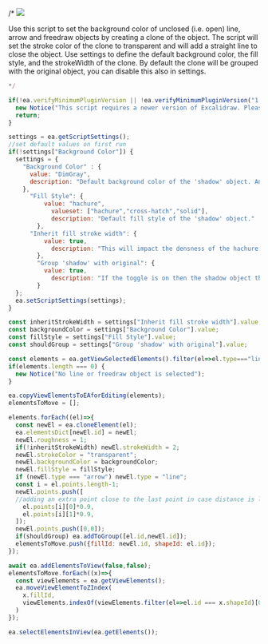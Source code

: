 /*
![](https://raw.githubusercontent.com/zsviczian/obsidian-excalidraw-plugin/master/images/scripts-set-background-color-of-unclosed-line.jpg)

Use this script to set the background color of unclosed (i.e. open) line, arrow and freedraw objects by creating a clone of the object. The script will set the stroke color of the clone to transparent and will add a straight line to close the object. Use settings to define the default background color, the fill style, and the strokeWidth of the clone. By default the clone will be grouped with the original object, you can disable this also in settings.

```javascript
*/

if(!ea.verifyMinimumPluginVersion || !ea.verifyMinimumPluginVersion("1.5.26")) {
  new Notice("This script requires a newer version of Excalidraw. Please install the latest version.");
  return;
}

settings = ea.getScriptSettings();
//set default values on first run
if(!settings["Background Color"]) {
  settings = {
    "Background Color" : {
      value: "DimGray",
      description: "Default background color of the 'shadow' object. Any valid html css color value",
    },
	  "Fill Style": {
		  value: "hachure",
			valueset: ["hachure","cross-hatch","solid"],
			description: "Default fill style of the 'shadow' object."
		},
	  "Inherit fill stroke width": {
		  value: true,
			description: "This will impact the densness of the hachure or cross-hatch fill. Use the stroke width of the line object for which the shadow is created. If set to false, the script will use a stroke width of 2."
		},
		"Group 'shadow' with original": {
		  value: true,
			description: "If the toggle is on then the shadow object that is created will be grouped with the unclosed original object."
		}
  };
  ea.setScriptSettings(settings);
}

const inheritStrokeWidth = settings["Inherit fill stroke width"].value;
const backgroundColor = settings["Background Color"].value;
const fillStyle = settings["Fill Style"].value;
const shouldGroup = settings["Group 'shadow' with original"].value;

const elements = ea.getViewSelectedElements().filter(el=>el.type==="line" || el.type==="freedraw" || el.type==="arrow");
if(elements.length === 0) {
  new Notice("No line or freedraw object is selected");
}

ea.copyViewElementsToEAforEditing(elements);
elementsToMove = [];

elements.forEach((el)=>{
  const newEl = ea.cloneElement(el);
  ea.elementsDict[newEl.id] = newEl;
  newEl.roughness = 1;
  if(!inheritStrokeWidth) newEl.strokeWidth = 2;
  newEl.strokeColor = "transparent";
  newEl.backgroundColor = backgroundColor;
  newEl.fillStyle = fillStyle;
  if (newEl.type === "arrow") newEl.type = "line";
  const i = el.points.length-1;
  newEl.points.push([ 
  //adding an extra point close to the last point in case distance is long from last point to origin and there is a sharp bend. This will avoid a spike due to a tight curve.
    el.points[i][0]*0.9,
    el.points[i][1]*0.9,
  ]);
  newEl.points.push([0,0]);
  if(shouldGroup) ea.addToGroup([el.id,newEl.id]);
  elementsToMove.push({fillId: newEl.id, shapeId: el.id});
});

await ea.addElementsToView(false,false);
elementsToMove.forEach((x)=>{
  const viewElements = ea.getViewElements();
  ea.moveViewElementToZIndex(
    x.fillId,
    viewElements.indexOf(viewElements.filter(el=>el.id === x.shapeId)[0])-1
  )
});

ea.selectElementsInView(ea.getElements());